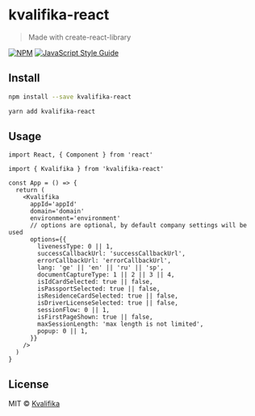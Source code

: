 # kvalifika-react

> Made with create-react-library

[![NPM](https://img.shields.io/npm/v/kvalifika-react.svg)](https://www.npmjs.com/package/kvalifika-react) [![JavaScript Style Guide](https://img.shields.io/badge/code_style-standard-brightgreen.svg)](https://standardjs.com)

## Install

```bash
npm install --save kvalifika-react

yarn add kvalifika-react
```

## Usage

```tsx
import React, { Component } from 'react'

import { Kvalifika } from 'kvalifika-react'

const App = () => {
  return (
    <Kvalifika
      appId='appId'
      domain='domain'
      environment='environment'
      // options are optional, by default company settings will be used
      options={{
        livenessType: 0 || 1,
        successCallbackUrl: 'successCallbackUrl',
        errorCallbackUrl: 'errorCallbackUrl',
        lang: 'ge' || 'en' || 'ru' || 'sp',
        documentCaptureType: 1 || 2 || 3 || 4,
        isIdCardSelected: true || false,
        isPassportSelected: true || false,
        isResidenceCardSelected: true || false,
        isDriverLicenseSelected: true || false,
        sessionFlow: 0 || 1,
        isFirstPageShown: true || false,
        maxSessionLength: 'max length is not limited',
        popup: 0 || 1,
      }}
    />
  )
}
```

## License

MIT © [Kvalifika](https://github.com/Kvalifika)
